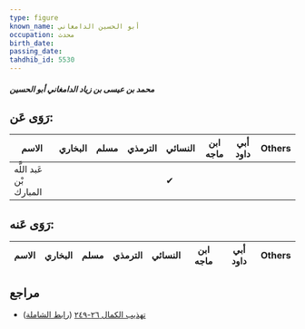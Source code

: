 ```yaml
---
type: figure
known_name: أبو الحسين الدامغاني
occupation: محدث
birth_date:
passing_date:
tahdhib_id: 5530
---
```

##### محمد بن عيسى بن زياد الدامغاني أبو الحسين

## رَوَى عَن:
| الاسم                   | البخاري | مسلم | الترمذي | النسائي | ابن ماجه | أبي داود | Others |
| ----------------------- | ------- | ---- | ------- | ------- | -------- | -------- | ------ |
| عَبد اللَّه بْن المبارك |         |      |         | ✔       |          |          |        |
## رَوَى عَنه:
| الاسم | البخاري | مسلم | الترمذي | النسائي | ابن ماجه | أبي داود | Others |
| ----- | ------- | ---- | ------- | ------- | -------- | -------- | ------ |
## مراجع
- [تهذيب الكمال ٢٦-٢٤٩](obsidian://open?vault=Tahdhib-al-Kamal&file=Figures/٥٥٣٠-محمد%20بن%20عيسى%20بن%20زياد%20الدامغاني%20أبو%20الحسين) ([رابط الشاملة](https://shamela.ws/book/3722/13997))